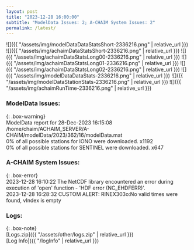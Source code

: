 ```yaml
---
layout: post
title: "2023-12-28 16:00:00"
subtitle: "ModelData Issues: 2; A-CHAIM System Issues: 2"
permalink: /latest/
---
```


![]({{ "/assets/img/modelDataDataStatsShort-2336216.png" | relative_url }})
![]({{ "/assets/img/achaimDataStatsShort-2336216.png" | relative_url }})
![]({{ "/assets/img/achaimDataStatsLong00-2336216.png" | relative_url }})
![]({{ "/assets/img/achaimDataStatsLong01-2336216.png" | relative_url }})
![]({{ "/assets/img/achaimDataStatsLong02-2336216.png" | relative_url }})
![]({{ "/assets/img/modelDataDataStats-2336216.png" | relative_url }})
![]({{ "/assets/img/modelDataStationStats-2336216.png" | relative_url }})
![]({{ "/assets/img/achaimRunTime-2336216.png" | relative_url }})


### ModelData Issues:  
  
{: .box-warning}  
 ModelData report for 28-Dec-2023 16:15:08   
 /home/chaim/ACHAIM_SERVER/A-CHAIM/modelData/2023/362/16/modelData.mat   
 0% of all possible stations for IONO were downloaded. x1192   
 0% of all possible stations for SENTINEL were downloaded. x647   
  
### A-CHAIM System Issues:  
  
{: .box-error}  
2023-12-28 16:10:22 The NetCDF library encountered an error during execution of 'open' function - 'HDF error (NC_EHDFERR)'.  
2023-12-28 16:28:32 CUSTOM ALERT: RINEX303o:No valid times were found, vIndex is empty  

### Logs:  
  
{: .box-note}  
[Logs.zip]({{ "/assets/other/logs.zip" | relative_url }})  
[Log Info]({{ "/logInfo" | relative_url }})  
